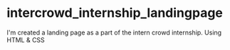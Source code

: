 # intercrowd_internship_landingpage
I'm created a landing page as a part of the intern crowd internship. Using HTML &amp; CSS
